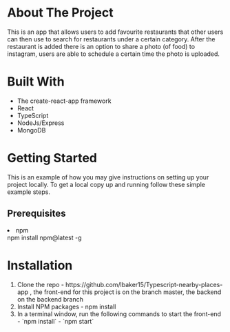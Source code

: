
<h1>About The Project</h1>
<p>This is an app that allows users to add favourite restaurants that other users can then use to search for restaurants under a certain category.  After the restaurant is added there is an option to share a photo (of food) to instagram, users are able to schedule a certain time the photo is uploaded.
</p>

<h1>Built With</h1>
<ul>
<li>The create-react-app framework</li>
<li>React</li>
<li>TypeScript</li>
<li>NodeJs/Express</li>
<li>MongoDB</li>
</ul>

<h1>Getting Started</h1>
This is an example of how you may give instructions on setting up your project locally. To get a local copy up and running follow these simple example steps.
<h2>Prerequisites</h3>
<li>npm</li>
npm install npm@latest -g

<h1>Installation</h1>
<ol>
<li>Clone the repo - https://github.com/lbaker15/Typescript-nearby-places-app , the front-end for this project is on the branch master, the backend on the backend branch</li>
<li>Install NPM packages - npm install</li>
<li>In a terminal window, run the following commands to start the front-end
    - `npm install`
    - `npm start`</li>
</ol>



